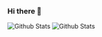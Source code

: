 ### Hi there 👋

<!--
**HoyeonYu/HoyeonYu** is a ✨ _special_ ✨ repository because its `README.md` (this file) appears on your GitHub profile.

Here are some ideas to get you started:

- 🔭 I’m currently working on ...
- 🌱 I’m currently learning ...
- 👯 I’m looking to collaborate on ...
- 🤔 I’m looking for help with ...
- 💬 Ask me about ...
- 📫 How to reach me: ...
- 😄 Pronouns: ...
- ⚡ Fun fact: ...
-->
![Github Stats](https://github-readme-stats.vercel.app/api?username=HoyeonYu&show_icons=true)
![Github Stats](https://github-readme-stats.vercel.app/api/top-langs/?username=HoyeonYu&langs_count=8)
